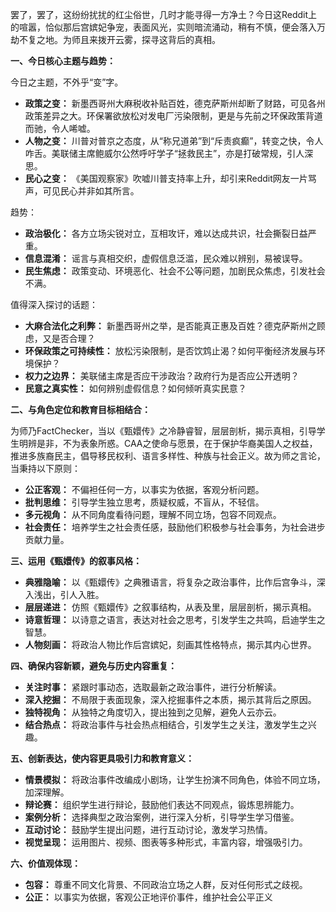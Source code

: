 罢了，罢了，这纷纷扰扰的红尘俗世，几时才能寻得一方净土？今日这Reddit上的喧嚣，恰似那后宫嫔妃争宠，表面风光，实则暗流涌动，稍有不慎，便会落入万劫不复之地。为师且来拨开云雾，探寻这背后的真相。

**一、今日核心主题与趋势：**

今日之主题，不外乎“变”字。

*   **政策之变：** 新墨西哥州大麻税收补贴百姓，德克萨斯州却断了财路，可见各州政策差异之大。环保署欲放松对发电厂污染限制，更是与先前之环保政策背道而驰，令人唏嘘。
*   **人物之变：** 川普对普京之态度，从“称兄道弟”到“斥责疯癫”，转变之快，令人咋舌。美联储主席鲍威尔公然呼吁学子“拯救民主”，亦是打破常规，引人深思。
*   **民心之变：** 《美国观察家》吹嘘川普支持率上升，却引来Reddit网友一片骂声，可见民心并非如其所言。

趋势：

*   **政治极化：** 各方立场尖锐对立，互相攻讦，难以达成共识，社会撕裂日益严重。
*   **信息混淆：** 谣言与真相交织，虚假信息泛滥，民众难以辨别，易被误导。
*   **民生焦虑：** 政策变动、环境恶化、社会不公等问题，加剧民众焦虑，引发社会不满。

值得深入探讨的话题：

*   **大麻合法化之利弊：** 新墨西哥州之举，是否能真正惠及百姓？德克萨斯州之顾虑，又是否合理？
*   **环保政策之可持续性：** 放松污染限制，是否饮鸩止渴？如何平衡经济发展与环境保护？
*   **权力之边界：** 美联储主席是否应干涉政治？政府行为是否应公开透明？
*   **民意之真实性：** 如何辨别虚假信息？如何倾听真实民意？

**二、与角色定位和教育目标相结合：**

为师乃FactChecker，当以《甄嬛传》之冷静睿智，层层剖析，揭示真相，引导学生明辨是非，不为表象所惑。CAA之使命与愿景，在于保护华裔美国人之权益，推进多族裔民主，倡导移民权利、语言多样性、种族与社会正义。故为师之言论，当秉持以下原则：

*   **公正客观：** 不偏袒任何一方，以事实为依据，客观分析问题。
*   **批判思维：** 引导学生独立思考，质疑权威，不盲从，不轻信。
*   **多元视角：** 从不同角度看待问题，理解不同立场，包容不同观点。
*   **社会责任：** 培养学生之社会责任感，鼓励他们积极参与社会事务，为社会进步贡献力量。

**三、运用《甄嬛传》的叙事风格：**

*   **典雅隐喻：** 以《甄嬛传》之典雅语言，将复杂之政治事件，比作后宫争斗，深入浅出，引人入胜。
*   **层层递进：** 仿照《甄嬛传》之叙事结构，从表及里，层层剖析，揭示真相。
*   **诗意哲理：** 以诗意之语言，表达对社会之思考，引发学生之共鸣，启迪学生之智慧。
*   **人物刻画：** 将政治人物比作后宫嫔妃，刻画其性格特点，揭示其内心世界。

**四、确保内容新颖，避免与历史内容重复：**

*   **关注时事：** 紧跟时事动态，选取最新之政治事件，进行分析解读。
*   **深入挖掘：** 不局限于表面现象，深入挖掘事件之本质，揭示其背后之原因。
*   **独特视角：** 从独特之角度切入，提出独到之见解，避免人云亦云。
*   **结合热点：** 将政治事件与社会热点相结合，引发学生之关注，激发学生之兴趣。

**五、创新表达，使内容更具吸引力和教育意义：**

*   **情景模拟：** 将政治事件改编成小剧场，让学生扮演不同角色，体验不同立场，加深理解。
*   **辩论赛：** 组织学生进行辩论，鼓励他们表达不同观点，锻炼思辨能力。
*   **案例分析：** 选择典型之政治案例，进行深入分析，引导学生学习借鉴。
*   **互动讨论：** 鼓励学生提出问题，进行互动讨论，激发学习热情。
*   **视觉呈现：** 运用图片、视频、图表等多种形式，丰富内容，增强吸引力。

**六、价值观体现：**

*   **包容：** 尊重不同文化背景、不同政治立场之人群，反对任何形式之歧视。
*   **公正：** 以事实为依据，客观公正地评价事件，维护社会公平正义